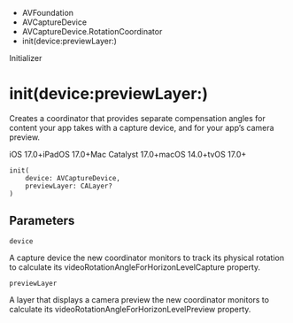 

- AVFoundation
- AVCaptureDevice
- AVCaptureDevice.RotationCoordinator
-  init(device:previewLayer:) 

Initializer

# init(device:previewLayer:)

Creates a coordinator that provides separate compensation angles for content your app takes with a capture device, and for your app’s camera preview.

iOS 17.0+iPadOS 17.0+Mac Catalyst 17.0+macOS 14.0+tvOS 17.0+

``` source
init(
    device: AVCaptureDevice,
    previewLayer: CALayer?
)
```

## Parameters 

`device`  

A capture device the new coordinator monitors to track its physical rotation to calculate its videoRotationAngleForHorizonLevelCapture property.

`previewLayer`  

A layer that displays a camera preview the new coordinator monitors to calculate its videoRotationAngleForHorizonLevelPreview property.

